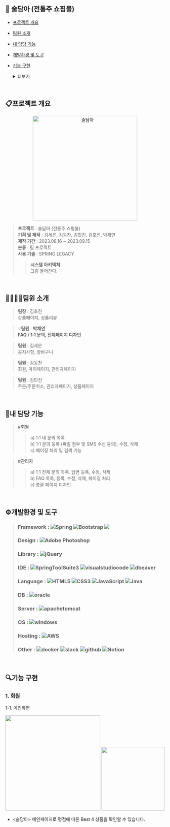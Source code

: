 ## 🍶 술담아 (전통주 쇼핑몰)
- [프로젝트 개요](#프로젝트-개요)
- [팀원 소개](#팀원-소개)
- [내 담당 기능](#내-담당-기능)
- [개발환경 및 도구](#개발환경-및-도구)
- [기능 구현](#기능-구현)
    <details><summary>더보기
    </summary>     
       
        1) 회원
           1-1. 전체적인 화면
           1-2. FAQ 목록
           1-3. 1:1 내 문의 목록
           1-4. 1:1 내 문의 등록, 수정, 삭제
           1-5. 리뷰 Best 4 추천 상품 

        2. 관리자
           2-1. FAQ 목록
           2-2. FAQ 등록, 수정, 삭제
           2-3. 1:1 사용자 문의 목록
           2-4. 답변 등록, 수정, 삭제
           2-5 전체 화면 디자인

    </details>

<br>

## 📋프로젝트 개요
<p align="center"><img width="330" alt="술담아" src="https://github.com/koehdcks/Sul/assets/68891642/05326e06-86e5-4a4b-9b96-e2727eaee1c9"></p>

> **프로젝트** : 술담아 (전통주 쇼핑몰)  
> **기획 및 제작** : 김세은, 김동찬, 김민진, 김호진, 박채연  
> **제작 기간** : 2023.08.16 ~ 2023.09.15  
> **분류** : 팀 프로젝트  
> **사용 기술** : SPRING LEGACY  
>> **시스템 아키텍처**   
그림 들어간다.

<br>

## 👨‍👩‍👧‍👦팀원 소개
> **팀장** : 김호진  
> 상품페이지, 상품리뷰  

> 💡**팀원** : **박채연**  
> **FAQ / 1:1 문의, 전체페이지 디자인**

> **팀원** : 김세은  
> 공지사항, 장바구니

> **팀원** : 김동찬  
>회원, 마이페이지, 관리자페이지

> **팀원** : 김민진  
>주문/주문취소, 관리자페이지, 상품페이지

<br>

## 🤠내 담당 기능
> #**회원**   
>>a) 1:1 내 문의 목록  
>>b) 1:1 문의 등록 (파일 첨부 및 SMS 수신 동의), 수정, 삭제  
>>c) 페이징 처리 및 검색 기능

> #**관리자**   
>> a) 1:1 전체 문의 목록. 답변 등록, 수정, 삭제  
>> b) FAQ 목록, 등록, 수정, 삭제, 페이징 처리  
>> c) 총괄 페이지 디자인

<br>

## ⚙️개발환경 및 도구 
> ### Framework  :  ![Spring](https://img.shields.io/badge/spring-%236DB33F.svg?style=for-the-badge&logo=spring&logoColor=white)  ![Bootstrap](https://img.shields.io/badge/bootstrap-%238511FA.svg?style=for-the-badge&logo=bootstrap&logoColor=white) <img src="https://img.shields.io/badge/MyBatis-000000?style=for-the-badge&logo=MyBatis&logoColor=white"> 
> ### Design  : ![Adobe Photoshop](https://img.shields.io/badge/adobe%20photoshop-%2331A8FF.svg?style=for-the-badge&logo=adobe%20photoshop&logoColor=white)
> ### Library : ![jQuery](https://img.shields.io/badge/jquery-%230769AD.svg?style=for-the-badge&logo=jquery&logoColor=white)
> ### IDE  : ![SpringToolSuite3](https://img.shields.io/badge/Spring_Tool_Suite3-6DB33F.svg?style=for-the-badge&logo=spring&logoColor=white) ![visualstudiocode](https://img.shields.io/badge/visual_studio_code-007ACC.svg?style=for-the-badge&logo=visualstudiocode&logoColor=white) ![dbeaver](https://img.shields.io/badge/dbeaver-382923.svg?style=for-the-badge&logo=dbeaver&logoColor=white) 
> ### Language  : ![HTML5](https://img.shields.io/badge/html5-%23E34F26.svg?style=for-the-badge&logo=html5&logoColor=white) ![CSS3](https://img.shields.io/badge/css3-%231572B6.svg?style=for-the-badge&logo=css3&logoColor=white) ![JavaScript](https://img.shields.io/badge/javascript-%23323330.svg?style=for-the-badge&logo=javascript&logoColor=%23F7DF1E) ![Java](https://img.shields.io/badge/java-FF0000.svg?style=for-the-badge&logo=java&logoColor=white) 
> ### DB : ![oracle](https://img.shields.io/badge/oracle-F80000.svg?style=for-the-badge&logo=oracle&logoColor=white)
> ### Server :  ![apachetomcat](https://img.shields.io/badge/apachetomcat-F8DC75.svg?style=for-the-badge&logo=apachetomcat&logoColor=white)
> ### OS  : ![windows](https://img.shields.io/badge/windows-0078D4.svg?style=for-the-badge&logo=windows&logoColor=white)
> ### Hosting : ![AWS](https://img.shields.io/badge/aws-232F3E.svg?style=for-the-badge&logo=amazonaws&logoColor=white)
> ### Other :  ![docker](https://img.shields.io/badge/docker-2496ED.svg?style=for-the-badge&logo=docker&logoColor=white) ![slack](https://img.shields.io/badge/slack-4A154B.svg?style=for-the-badge&logo=slack&logoColor=white) ![github](https://img.shields.io/badge/github-181717.svg?style=for-the-badge&logo=github&logoColor=white) ![Notion](https://img.shields.io/badge/Notion-%23000000.svg?style=for-the-badge&logo=notion&logoColor=white)


<br>

## 🔍기능 구현
### 1. 회원
1-1. 메인화면
<p align="center">
<img style="width:300px;" src="https://github.com/pcy5653/GDJ68_Boot/assets/68891642/23f2566f-f3bd-4ed3-938e-657ff243b8f2" />
<img style="width:200px;" src="https://github.com/pcy5653/GDJ68_Boot/assets/68891642/f00c67f0-9041-4d84-8940-6c64a3bbc526" />
</p>

- <술담아> 메인페이지로 평점에 따른 Best 4 상품을 확인할 수 있습니다. 
